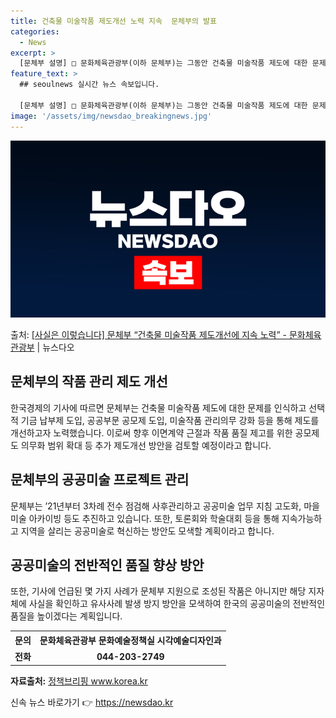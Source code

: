 ```yaml
---
title: 건축물 미술작품 제도개선 노력 지속  문체부의 발표
categories:
  - News
excerpt: >
  [문체부 설명] □ 문화체육관광부(이하 문체부)는 그동안 건축물 미술작품 제도에 대한 문제를 인식하고 이를 …
feature_text: >
  ## seoulnews 실시간 뉴스 속보입니다.

  [문체부 설명] □ 문화체육관광부(이하 문체부)는 그동안 건축물 미술작품 제도에 대한 문제를 인식하고 이를 …
image: '/assets/img/newsdao_breakingnews.jpg'
---
```


![뉴스다오 속보](/assets/img/newsdao_breakingnews.jpg)

<p>출처: <a href="https://newsdao.kr/3614" rel="dofollow">[사실은 이렇습니다] 문체부 “건축물 미술작품 제도개선에 지속 노력” - 문화체육관광부</a> | 뉴스다오</p>

<h2 data-ke-size="size26">문체부의 작품 관리 제도 개선</h2>
<p data-ke-size="size16">한국경제의 기사에 따르면 문체부는 건축물 미술작품 제도에 대한 문제를 인식하고 선택적 기금 납부제 도입, 공공부문 공모제 도입, 미술작품 관리의무 강화 등을 통해 제도를 개선하고자 노력했습니다. 이로써 향후 이면계약 근절과 작품 품질 제고를 위한 공모제도 의무화 범위 확대 등 추가 제도개선 방안을 검토할 예정이라고 합니다.</p>

<h2 data-ke-size="size26">문체부의 공공미술 프로젝트 관리</h2>
<p data-ke-size="size16">
          문체부는 ’21년부터 3차례 전수 점검해 사후관리하고 공공미술 업무 지침 고도화, 마을미술 아카이빙 등도 추진하고 있습니다. 또한, 토론회와 학술대회 등을 통해 지속가능하고 지역을 살리는 공공미술로 혁신하는 방안도 모색할 계획이라고 합니다.
</p>

<h2 data-ke-size="size26">공공미술의 전반적인 품질 향상 방안</h2>
<p data-ke-size="size16">
          또한, 기사에 언급된 몇 가지 사례가 문체부 지원으로 조성된 작품은 아니지만 해당 지자체에 사실을 확인하고 유사사례 발생 방지 방안을 모색하여 한국의 공공미술의 전반적인 품질을 높이겠다는 계획입니다.
</p>

<table class="table_2">
   <tbody>
      <tr>
         <td style="text-align: center; height: 23px;"><b>문의</b></td>
         <td style="text-align: center; height: 23px;"><b>문화체육관광부 문화예술정책실 시각예술디자인과</b></td>
      </tr>
      <tr>
         <td style="text-align: center; height: 17px;"><b>전화</b></td>
         <td style="text-align: center; height: 17px;"><b>044-203-2749</b></td>
      </tr>
   </tbody>
</table>
<p data-ke-size="size16"><b>자료출처:</b> <a href="https://newsdao.kr/3614">정책브리핑 www.korea.kr</a></p> 

신속 뉴스 바로가기 👉 <a href="https://newsdao.kr" rel="dofollow">https://newsdao.kr</a>


